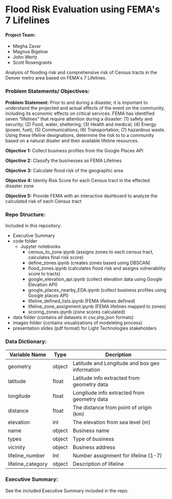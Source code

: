 # Flood Risk Evaluation using FEMA's 7 Lifelines

#### Project Team: 
- Megha Zavar
- Magnus Bigelow
- John Wertz
- Scott Rosengrants

Analysis of flooding risk and comprehensive risk of Census tracts in the Denver metro area based on FEMA's 7 Lifelines.

### Problem Statements/ Objectives: 

**Problem Statement:** Prior to and during a disaster, it is important to understand the projected and actual effects of the event on the community, including its economic effects on critical services. FEMA has identified seven “lifelines” that require attention during a disaster: (1) safety and security; (2) Food, water, sheltering; (3) Health and medical; (4) Energy (power, fuel); (5) Communications; (6) Transportation; (7) hazardous waste. Using these lifeline designations, determine the risk to to a community based on a natural disater and their available lifeline resources. 

**Objective 1:** Collect business profiles from the Google Places API

**Objective 2:** Classify the businesses as FEMA Lifelines

**Objective 3:** Calculate flood risk of the geographic area

**Objective 4:** Identiy Risk Score for each Census tract in the effected disaster zone

**Objective 5:** Provide FEMA with an interactive dashboard to analyze the calculated risk of each Census tract


### Repo Structure: 
Included in this repository:
- Executive Summary
- code folder
  - Jupyter notebooks
    - census_to_zone.ipynb (assigns zones to each census tract, calculates final risk score)
    - define_zones.ipynb (creates zones based using DBSCAN)
    - flood_zones.ipynb (calculates flood risk and assigns vulnerability score to tracts)
    - google_elevation_api.ipynb (collect elevation data using Google Elevation API)
    - google_places_nearby_EDA.ipynb (collect business profiles using Google places API)
    - lifeline_defined_lists.ipynb (FEMA lifelines defined)
    - lifeline_zone_assignment.ipynb (FEMA lifelines mapped to zones)
    - scoring_zones.ipynb (zone scores calculated)
- data folder (contains all datasets in csv,shp,json formats)
- images folder (contains visualizations of modeleling process)
- presentation slides (pdf format) for Light Technologies stakeholders
   
### Data Dictionary: 

|Variable Name|Type|Decription|
|---|---|---|
|geometry|	object|	Latitude and Longitude and box geo information|
|latitude|	float|	Latitude info extracted from geometry data|
|longitude|	float|	Longitude info extracted from geometry data|
|distance|	float|	The distance from point of origin (km)|
|elevation|	int|	The elevation from sea level (m)|
|name|	object|	Business name|
|types|	object|	Type of business|
|vicinity|	object|	Business address|
|lifeline_number|	Int|	Number assignment for lifeline (1-7)|
|lifeline_category|	object|	Description of lifeline|
   
### Executive Summary: 
See the included Executive Summary included in the repo. 
